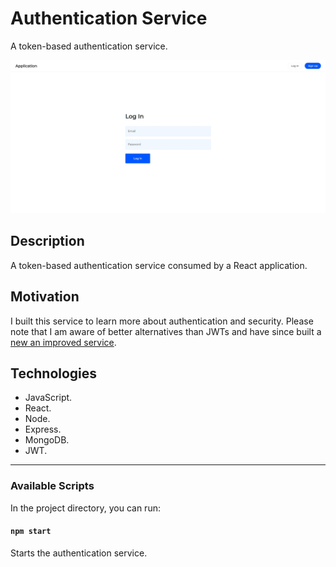 # Authentication Service

A token-based authentication service.

![Authentication Service](documentation/authentication-service.jpg)

## Description

A token-based authentication service consumed by a React application.

## Motivation

I built this service to learn more about authentication and security. Please note that I am aware of better alternatives than JWTs and have since built a [new an improved service](https://github.com/louis-young/session-authentication-service).

## Technologies

- JavaScript.
- React.
- Node.
- Express.
- MongoDB.
- JWT.

--- 

### Available Scripts

In the project directory, you can run:

#### `npm start`

Starts the authentication service.

